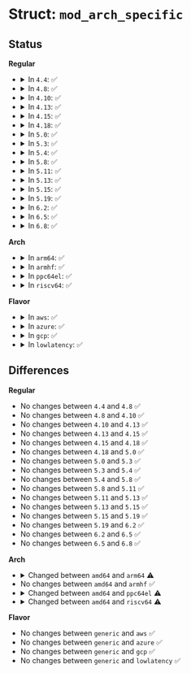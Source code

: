 # Struct: <code>mod_arch_specific</code>

## Status
<b>Regular</b>
<ul>
<li>
<details>
<summary>In <code>4.4</code>: ✅</summary>

```c
struct mod_arch_specific {
};
```
</details>
</li>
<li>
<details>
<summary>In <code>4.8</code>: ✅</summary>

```c
struct mod_arch_specific {
};
```
</details>
</li>
<li>
<details>
<summary>In <code>4.10</code>: ✅</summary>

```c
struct mod_arch_specific {
};
```
</details>
</li>
<li>
<details>
<summary>In <code>4.13</code>: ✅</summary>

```c
struct mod_arch_specific {
};
```
</details>
</li>
<li>
<details>
<summary>In <code>4.15</code>: ✅</summary>

```c
struct mod_arch_specific {
};
```
</details>
</li>
<li>
<details>
<summary>In <code>4.18</code>: ✅</summary>

```c
struct mod_arch_specific {
};
```
</details>
</li>
<li>
<details>
<summary>In <code>5.0</code>: ✅</summary>

```c
struct mod_arch_specific {
};
```
</details>
</li>
<li>
<details>
<summary>In <code>5.3</code>: ✅</summary>

```c
struct mod_arch_specific {
};
```
</details>
</li>
<li>
<details>
<summary>In <code>5.4</code>: ✅</summary>

```c
struct mod_arch_specific {
};
```
</details>
</li>
<li>
<details>
<summary>In <code>5.8</code>: ✅</summary>

```c
struct mod_arch_specific {
};
```
</details>
</li>
<li>
<details>
<summary>In <code>5.11</code>: ✅</summary>

```c
struct mod_arch_specific {
};
```
</details>
</li>
<li>
<details>
<summary>In <code>5.13</code>: ✅</summary>

```c
struct mod_arch_specific {
};
```
</details>
</li>
<li>
<details>
<summary>In <code>5.15</code>: ✅</summary>

```c
struct mod_arch_specific {
};
```
</details>
</li>
<li>
<details>
<summary>In <code>5.19</code>: ✅</summary>

```c
struct mod_arch_specific {
};
```
</details>
</li>
<li>
<details>
<summary>In <code>6.2</code>: ✅</summary>

```c
struct mod_arch_specific {
};
```
</details>
</li>
<li>
<details>
<summary>In <code>6.5</code>: ✅</summary>

```c
struct mod_arch_specific {
};
```
</details>
</li>
<li>
<details>
<summary>In <code>6.8</code>: ✅</summary>

```c
struct mod_arch_specific {
};
```
</details>
</li>
</ul>
<b>Arch</b>
<ul>
<li>
<details>
<summary>In <code>arm64</code>: ✅</summary>

```c
struct mod_arch_specific {
    struct mod_plt_sec core;
    struct mod_plt_sec init;
    struct plt_entry *ftrace_trampoline;
};
```
</details>
</li>
<li>
<details>
<summary>In <code>armhf</code>: ✅</summary>

```c
struct mod_arch_specific {
};
```
</details>
</li>
<li>
<details>
<summary>In <code>ppc64el</code>: ✅</summary>

```c
struct mod_arch_specific {
    unsigned int stubs_section;
    unsigned int toc_section;
    bool toc_fixed;
    long unsigned int start_opd;
    long unsigned int end_opd;
    long unsigned int tramp;
    long unsigned int tramp_regs;
    struct list_head bug_list;
    struct bug_entry *bug_table;
    unsigned int num_bugs;
};
```
</details>
</li>
<li>
<details>
<summary>In <code>riscv64</code>: ✅</summary>

```c
struct mod_arch_specific {
    struct mod_section got;
    struct mod_section plt;
    struct mod_section got_plt;
};
```
</details>
</li>
</ul>
<b>Flavor</b>
<ul>
<li>
<details>
<summary>In <code>aws</code>: ✅</summary>

```c
struct mod_arch_specific {
};
```
</details>
</li>
<li>
<details>
<summary>In <code>azure</code>: ✅</summary>

```c
struct mod_arch_specific {
};
```
</details>
</li>
<li>
<details>
<summary>In <code>gcp</code>: ✅</summary>

```c
struct mod_arch_specific {
};
```
</details>
</li>
<li>
<details>
<summary>In <code>lowlatency</code>: ✅</summary>

```c
struct mod_arch_specific {
};
```
</details>
</li>
</ul>

## Differences
<b>Regular</b>
<ul>
<li>
No changes between <code>4.4</code> and <code>4.8</code> ✅
</li>
<li>
No changes between <code>4.8</code> and <code>4.10</code> ✅
</li>
<li>
No changes between <code>4.10</code> and <code>4.13</code> ✅
</li>
<li>
No changes between <code>4.13</code> and <code>4.15</code> ✅
</li>
<li>
No changes between <code>4.15</code> and <code>4.18</code> ✅
</li>
<li>
No changes between <code>4.18</code> and <code>5.0</code> ✅
</li>
<li>
No changes between <code>5.0</code> and <code>5.3</code> ✅
</li>
<li>
No changes between <code>5.3</code> and <code>5.4</code> ✅
</li>
<li>
No changes between <code>5.4</code> and <code>5.8</code> ✅
</li>
<li>
No changes between <code>5.8</code> and <code>5.11</code> ✅
</li>
<li>
No changes between <code>5.11</code> and <code>5.13</code> ✅
</li>
<li>
No changes between <code>5.13</code> and <code>5.15</code> ✅
</li>
<li>
No changes between <code>5.15</code> and <code>5.19</code> ✅
</li>
<li>
No changes between <code>5.19</code> and <code>6.2</code> ✅
</li>
<li>
No changes between <code>6.2</code> and <code>6.5</code> ✅
</li>
<li>
No changes between <code>6.5</code> and <code>6.8</code> ✅
</li>
</ul>
<b>Arch</b>
<ul>
<li>
<details>
<summary>Changed between <code>amd64</code> and <code>arm64</code> ⚠️</summary>
<ul>
<li>
<b>Field added. </b>
<code>struct mod_plt_sec core</code>
</li>
<li>
<b>Field added. </b>
<code>struct mod_plt_sec init</code>
</li>
<li>
<b>Field added. </b>
<code>struct plt_entry *ftrace_trampoline</code>
</li>
</ul>
</details>
</li>
<li>
No changes between <code>amd64</code> and <code>armhf</code> ✅
</li>
<li>
<details>
<summary>Changed between <code>amd64</code> and <code>ppc64el</code> ⚠️</summary>
<ul>
<li>
<b>Field added. </b>
<code>unsigned int stubs_section</code>
</li>
<li>
<b>Field added. </b>
<code>unsigned int toc_section</code>
</li>
<li>
<b>Field added. </b>
<code>bool toc_fixed</code>
</li>
<li>
<b>Field added. </b>
<code>long unsigned int start_opd</code>
</li>
<li>
<b>Field added. </b>
<code>long unsigned int end_opd</code>
</li>
<li>
<b>Field added. </b>
<code>long unsigned int tramp</code>
</li>
<li>
<b>Field added. </b>
<code>long unsigned int tramp_regs</code>
</li>
<li>
<b>Field added. </b>
<code>struct list_head bug_list</code>
</li>
<li>
<b>Field added. </b>
<code>struct bug_entry *bug_table</code>
</li>
<li>
<b>Field added. </b>
<code>unsigned int num_bugs</code>
</li>
</ul>
</details>
</li>
<li>
<details>
<summary>Changed between <code>amd64</code> and <code>riscv64</code> ⚠️</summary>
<ul>
<li>
<b>Field added. </b>
<code>struct mod_section got</code>
</li>
<li>
<b>Field added. </b>
<code>struct mod_section plt</code>
</li>
<li>
<b>Field added. </b>
<code>struct mod_section got_plt</code>
</li>
</ul>
</details>
</li>
</ul>
<b>Flavor</b>
<ul>
<li>
No changes between <code>generic</code> and <code>aws</code> ✅
</li>
<li>
No changes between <code>generic</code> and <code>azure</code> ✅
</li>
<li>
No changes between <code>generic</code> and <code>gcp</code> ✅
</li>
<li>
No changes between <code>generic</code> and <code>lowlatency</code> ✅
</li>
</ul>
